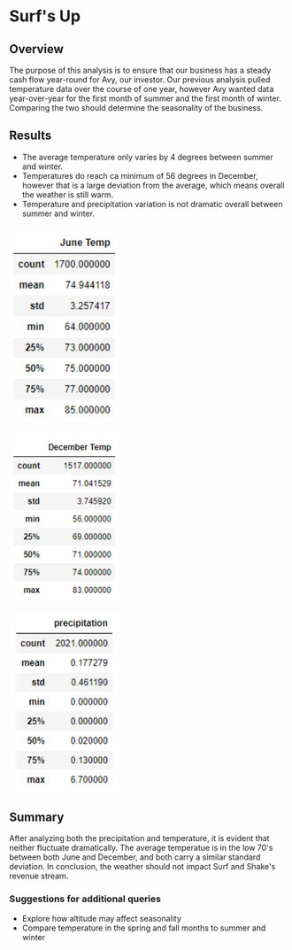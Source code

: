 # Surf's Up
## Overview 
The purpose of this analysis is to ensure that our business has a steady cash flow year-round for Avy, our investor. Our previous analysis pulled temperature data over the course of one year, however Avy wanted data year-over-year for the first month of summer and the first month of winter. Comparing the two should determine the seasonality of the business. 

## Results
* The average temperature only varies by 4 degrees between summer and winter.
* Temperatures do reach ca minimum of 56 degrees in December, however that is a large deviation from the average, which means overall the weather is still warm.
* Temperature and precipitation variation is not dramatic overall between summer and winter. 

<p align="left">
  <img src="https://github.com/armyofkittens/surfs_up/blob/main/Resources/June%20Temp.png" width="200"/>
</p>

<p align="left">
  <img src="https://github.com/armyofkittens/surfs_up/blob/main/Resources/December%20Temp.png" width="200"/>
</p>

<p align="left">
  <img src="https://github.com/armyofkittens/surfs_up/blob/main/Resources/Precipitation.png" width="200"/>
</p>

## Summary
After analyzing both the precipitation and temperature, it is evident that neither fluctuate dramatically. The average temperatue is in the low 70's between both June and December, and both carry a similar standard deviation. In conclusion, the weather should not impact Surf and Shake's revenue stream.

### Suggestions for additional queries
* Explore how altitude may affect seasonality
* Compare temperature in the spring and fall months to summer and winter
